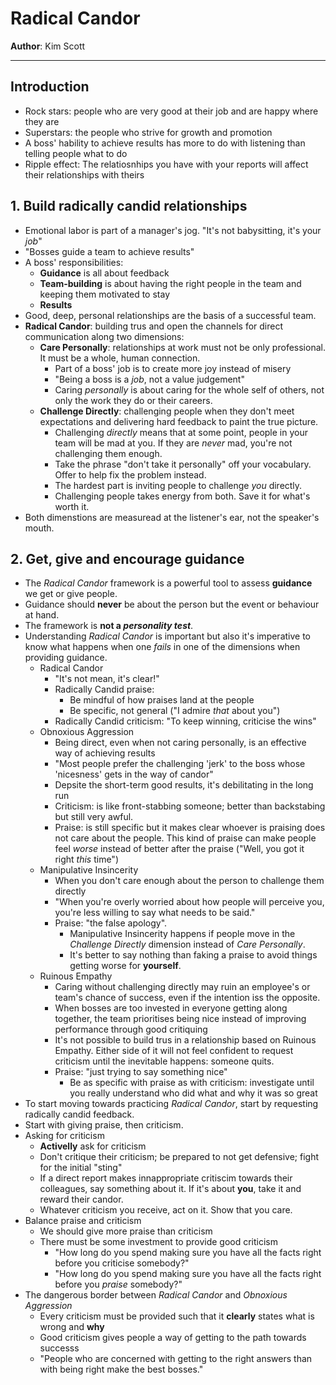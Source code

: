 # Radical Candor

**Author**: Kim Scott

---

## Introduction

* Rock stars: people who are very good at their job and are happy where they are
* Superstars: the people who strive for growth and promotion
* A boss' hability to achieve results has more to do with listening than telling people what to do
* Ripple effect: The relatiosnhips you have with your reports will affect their relationships with theirs

## 1. Build radically candid relationships

* Emotional labor is part of a manager's jog. "It's not babysitting, it's your *job*"
* "Bosses guide a team to achieve results"
* A boss' responsibilities:
  * **Guidance** is all about feedback
  * **Team-building** is about having the right people in the team and keeping them motivated to stay
  * **Results**
* Good, deep, personal relationships are the basis of a successful team.
* **Radical Candor**: building trus and open the channels for direct communication along two dimensions:
  * **Care Personally**: relationships at work must not be only professional. It must be a whole, human connection.
    * Part of a boss' job is to create more joy instead of misery
    * "Being a boss is a *job*, not a value judgement"
    * Caring *personally* is about caring for the whole self of others, not only the work they do or their careers.
  * **Challenge Directly**: challenging people when they don't meet expectations and delivering hard feedback to paint the true picture.
    * Challenging *directly* means that at some point, people in your team will be mad at you. If they are *never* mad, you're not challenging them enough.
    * Take the phrase "don't take it personally" off your vocabulary. Offer to help fix the problem instead.
    * The hardest part is inviting people to challenge *you* directly.
    * Challenging people takes energy from both. Save it for what's worth it.
* Both dimenstions are measuread at the listener's ear, not the speaker's mouth.

## 2. Get, give and encourage guidance

* The _Radical Candor_ framework is a powerful tool to assess **guidance** we get or give people.
* Guidance should **never** be about the person but the event or behaviour at hand.
* The framework is **not a _personality test_**.
* Understanding _Radical Candor_ is important but also it's imperative to know what happens when one _fails_ in one of the dimensions when providing guidance.
  * Radical Candor
    * "It's not mean, it's clear!"
    * Radically Candid praise:
      * Be mindful of how praises land at the people
      * Be specific, not general ("I admire _that_ about you")
    * Radically Candid criticism: "To keep winning, criticise the wins"
  * Obnoxious Aggression
    * Being direct, even when not caring personally, is an effective way of achieving results
    * "Most people prefer the challenging 'jerk' to the boss whose 'nicesness' gets in the way of candor"
    * Depsite the short-term good results, it's debilitating in the long run
    * Criticism: is like front-stabbing someone; better than backstabing but still very awful.
    * Praise: is still specific but it makes clear whoever is praising does not care about the people. This kind of praise can make people feel _worse_ instead of better after the praise ("Well, you got it right _this_ time")
  * Manipulative Insincerity
    * When you don't care enough about the person to challenge them directly
    * "When you're overly worried about how people will perceive you, you're less willing to say what needs to be said."
    * Praise: "the false apology".
      * Manipulative Insincerity happens if people move in the _Challenge Directly_ dimension instead of _Care Personally_.
      * It's better to say nothing than faking a praise to avoid things getting worse for **yourself**.
  * Ruinous Empathy
    * Caring without challenging directly may ruin an employee's or team's chance of success, even if the intention iss the opposite.
    * When bosses are too invested in everyone getting along together, the team prioritises being nice instead of improving performance through good critiquing
    * It's not possible to build trus in a relationship based on Ruinous Empathy. Either side of it will not feel confident to request criticism until the inevitable happens: someone quits.
    * Praise: "just trying to say something nice"
      * Be as specific with praise as with criticism: investigate until you really understand who did what and why it was so great
* To start moving towards practicing _Radical Candor_, start by requesting radically candid feedback.
* Start with giving praise, then criticism.
* Asking for criticism
  * **Activelly** ask for criticism
  * Don't critique their criticism; be prepared to not get defensive; fight for the initial "sting"
  * If a direct report makes innappropriate critiscim towards their colleagues, say something about it. If it's about **you**, take it and reward their candor.
  * Whatever criticism you receive, act on it. Show that you care.
* Balance praise and criticism
  * We should give more praise than criticism
  * There must be some investment to provide good criticism
    * "How long do you spend making sure you have all the facts right before you criticise somebody?"
    * "How long do you spend making sure you have all the facts right before you _praise_ somebody?"
* The dangerous border between _Radical Candor_ and _Obnoxious Aggression_
  * Every criticism must be provided such that it **clearly** states what is wrong and **why**
  * Good criticism gives people a way of getting to the path towards successs
  * "People who are concerned with getting to the right answers than with being right make the best bosses."